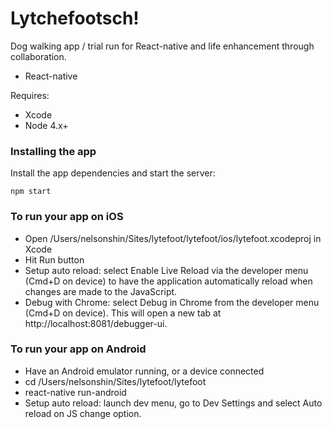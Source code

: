 # Lytchefootsch!

Dog walking app / trial run for React-native and life enhancement through collaboration.
- React-native

Requires:
- Xcode
- Node 4.x+

### Installing the app

Install the app dependencies and start the server:

```
npm start
```

### To run your app on iOS

- Open /Users/nelsonshin/Sites/lytefoot/lytefoot/ios/lytefoot.xcodeproj in Xcode
- Hit Run button
- Setup auto reload: select Enable Live Reload via the developer menu (Cmd+D on device) to have the application automatically reload when changes are made to the JavaScript.
- Debug with Chrome: select Debug in Chrome from the developer menu (Cmd+D on device). This will open a new tab at http://localhost:8081/debugger-ui.

### To run your app on Android

- Have an Android emulator running, or a device connected
- cd /Users/nelsonshin/Sites/lytefoot/lytefoot
- react-native run-android
- Setup auto reload: launch dev menu, go to Dev Settings and select Auto reload on JS change option.